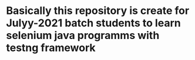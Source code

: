 # Basically this repository is create for Julyy-2021 batch students to learn selenium java programms with testng framework
